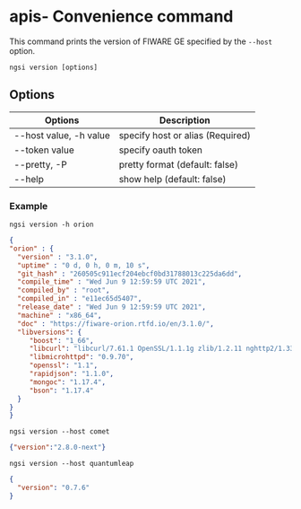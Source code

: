 # apis- Convenience command

This command prints the version of FIWARE GE specified by the `--host` option.

```console
ngsi version [options]
```

## Options

| Options                | Description                      |
| ---------------------- | -------------------------------- |
| --host value, -h value | specify host or alias (Required) |
| --token value          | specify oauth token              |
| --pretty, -P           | pretty format (default: false)   |
| --help                 | show help (default: false)       |

### Example

```console
ngsi version -h orion
```

```json
{
"orion" : {
  "version" : "3.1.0",
  "uptime" : "0 d, 0 h, 0 m, 10 s",
  "git_hash" : "260505c911ecf204ebcf0bd31788013c225da6dd",
  "compile_time" : "Wed Jun 9 12:59:59 UTC 2021",
  "compiled_by" : "root",
  "compiled_in" : "e11ec65d5407",
  "release_date" : "Wed Jun 9 12:59:59 UTC 2021",
  "machine" : "x86_64",
  "doc" : "https://fiware-orion.rtfd.io/en/3.1.0/",
  "libversions": {
     "boost": "1_66",
     "libcurl": "libcurl/7.61.1 OpenSSL/1.1.1g zlib/1.2.11 nghttp2/1.33.0",
     "libmicrohttpd": "0.9.70",
     "openssl": "1.1",
     "rapidjson": "1.1.0",
     "mongoc": "1.17.4",
     "bson": "1.17.4"
  }
}
}
```

```console
ngsi version --host comet
```

```json
{"version":"2.8.0-next"}
```

```console
ngsi version --host quantumleap
```

```json
{
  "version": "0.7.6"
}
```

